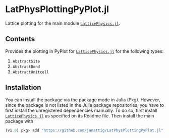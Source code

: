 # LatPhysPlottingPyPlot.jl

Lattice plotting for the main module [`LatticePhysics.jl`](https://github.com/janattig/LatticePhysics.jl).



## Contents

Provides the plotting in PyPlot for [`LatticePhysics.jl`](https://github.com/janattig/LatticePhysics.jl) for the following types:
1.  `AbstractSite`
2.  `AbstractBond`
3.  `AbstractUnitcell`


## Installation

You can install the package via the package mode in Julia (Pkg). However, since the package
is not listed in the Julia package repositories, you have to first install the unregistered
dependencies manually. To do so, first install [`LatticePhysics.jl`](https://github.com/janattig/LatticePhysics.jl) as specified on its Readme file. Then install the main package with
```julia
(v1.0) pkg> add "https://github.com/janattig/LatPhysPlottingPyPlot.jl"
```
